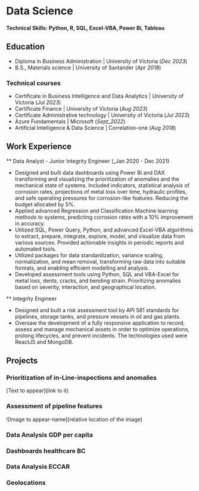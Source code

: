 # Data Science

####  Technical Skills: Python, R, SQL, Excel-VBA, Power Bi, Tableau 

## Education
- Diploma in Business Administration | University of Victoria (_Dec 2023_)
- B.S., Materials science | University of Santander (_Apr 2018_)

### Technical courses
- Certificate in Business Intelligence and Data Analytics | University of Victoria (_Jul 2023_)
- Certificate Finance | University of Victoria (_Aug 2023_)
- Certificate Administrative technology | University of Victoria (_Jul 2023_)
- Azure Fundamentals | Microsoft (_Sept_2022_)
- Artificial Intelligence & Data Science | Correlation-one (_Aug 2018_)

## Work Experience
** Data Analyst - Junior Integrity Engineer (_Jan 2020 - Dec 2021)
- Designed and built data dashboards using Power Bi and DAX transforming and visualizing the prioritization of anomalies and the mechanical state of systems. Included indicators, statistical analysis of corrosion rates, projections of metal loss over time, hydraulic profiles, and safe operating pressures for corrosion-like features. Reducing the budget allocated by 5%.
- Applied advanced Regression and Classification Machine learning methods to systems, predicting corrosion rates with a 10% improvement in accuracy.
- Utilized SQL, Power Query, Python, and advanced Excel-VBA algorithms to extract, prepare, integrate, explore, model, and visualize data from various sources. Provided actionable insights in periodic reports and automated tools.
- Utilized packages for data standardization, variance scaling, normalization, and mean removal, transforming raw data into suitable formats, and enabling efficient modelling and analysis.
- Developed assessment tools using Python, SQL and VBA-Excel for metal loss, dents, cracks, and bending strain. Prioritizing anomalies based on severity, interaction, and geographical location.


** Integrity Engineer
- Designed and built a risk assessment tool by API 581 standards for pipelines, storage tanks, and pressure vessels in oil and gas plants.
- Oversaw the development of a fully responsive application to record, assess and manage mechanical assets in order to optimize operations, prolong lifecycles, and prevent incidents. The technologies used were ReactJS and MongoDB.

## Projects 
### Prioritization of in-Line-inspections and anomalies
[Text to appear](link to it)
### Assessment of pipeline features
![Image to appear-name](relative location of the image)
### Data Analysis GDP per capita

### Dashboards healthcare BC

### Data Analysis ECCAR 

### Geolocations










